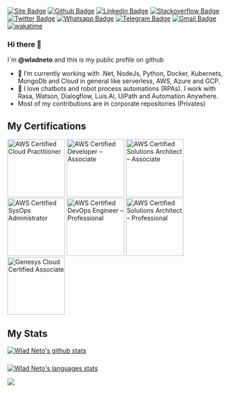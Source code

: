 [![Site Badge](https://img.shields.io/badge/-Site-blue?logo=Wordpress)](https://crudtec.com.br)
[![Github Badge](https://img.shields.io/badge/-Github-black?logo=Github&logoColor=white)](https://github.com/wladneto)
[![Linkedin Badge](https://img.shields.io/badge/-LinkedIn-blue?logo=Linkedin&logoColor=white)](https://www.linkedin.com/in/wladimirteixeiraneto/)
[![Stackoverflow Badge](https://img.shields.io/badge/-Stackoverflow-4CA143?logo=Stackoverflow&logoColor=white)](https://stackoverflow.com/users/5749712/wlad-neto)
[![Twitter Badge](https://img.shields.io/badge/-Twitter-1ca0f1?labelColor=1ca0f1&logo=twitter&logoColor=white)](https://twitter.com/wlad_neto)
[![Whatsapp Badge](https://img.shields.io/badge/-Whatsapp-4CA143?labelColor=4CA143&logo=whatsapp&logoColor=white)](https://api.whatsapp.com/send?phone=5534996659805&text=wlad!)
[![Telegram Badge](https://img.shields.io/badge/-Telegram-1ca0f1?labelColor=1ca0f1&logo=telegram&logoColor=white)](https://t.me/wlad_neto)
[![Gmail Badge](https://img.shields.io/badge/-Gmail-c14438?logo=Gmail&logoColor=white)](mailto:wladimirteixeiraneto@gmail.com)
[![wakatime](https://wakatime.com/badge/user/24e03414-0082-48c0-ba3e-e3af504d1bee.svg)](https://wakatime.com/@24e03414-0082-48c0-ba3e-e3af504d1bee)
### Hi there 👋

I´m **@wladneto** and this is my public profile on github

- 🔭 I’m currently working with .Net, NodeJs, Python, Docker, Kubernets, MongoDb and Cloud in general like serverless, AWS, Azure and GCP. 
- 🤖 I love chatbots and robot process automations (RPAs). I work with Rasa, Watson, Dialogflow, Luis.Ai, UiPath and Automation Anywhere. 
- Most of my contributions are in corporate repositories (Privates)

## My Certifications

<!--START_SECTION:badges-->
<a href="http://www.credly.com/badges/36f76a32-f1f9-4a0c-9a8f-23dd8f409d57" title="AWS Certified Cloud Practitioner"><img src="https://images.credly.com/size/130x130/images/00634f82-b07f-4bbd-a6bb-53de397fc3a6/image.png" alt="AWS Certified Cloud Practitioner" width="130" height="130"></a>
<a href="http://www.credly.com/badges/cd7a2a61-8859-4b26-9d0f-ba782850d042" title="AWS Certified Developer – Associate"><img src="https://images.credly.com/size/130x130/images/b9feab85-1a43-4f6c-99a5-631b88d5461b/image.png" alt="AWS Certified Developer – Associate" width="130" height="130"></a>
<a href="http://www.credly.com/badges/31d6d9e5-4ccd-424a-8525-96fedcfc37eb" title="AWS Certified Solutions Architect – Associate"><img src="https://images.credly.com/size/130x130/images/0e284c3f-5164-4b21-8660-0d84737941bc/image.png" alt="AWS Certified Solutions Architect – Associate" width="130" height="130"></a>
<a href="https://www.credly.com/badges/eb9265a4-0800-4678-a08f-fa9149da2950" title="AWS Certified SysOps Administrator"><img src="https://images.credly.com/size/130x130/images/f0d3fbb9-bfa7-4017-9989-7bde8eaf42b1/image.png" alt="AWS Certified SysOps Administrator" width="130" height="130"></a>
<a href="https://www.credly.com/badges/534bd079-c0f0-4313-bb25-f6233d58dfe2/public_url" title="AWS Certified DevOps Engineer – Professional"><img src="https://images.credly.com/size/130x130/images/bd31ef42-d460-493e-8503-39592aaf0458/image.png" alt="AWS Certified DevOps Engineer – Professional" width="130" height="130"></a>
<a href="https://www.credly.com/badges/2cc09e47-cc18-44be-928f-96d1140494eb" title="AWS Certified Solutions Architect – Professional"><img src="https://images.credly.com/size/130x130/images/2d84e428-9078-49b6-a804-13c15383d0de/image.png" alt="AWS Certified Solutions Architect – Professional" width="130" height="130"></a>
<a href="https://www.credly.com/badges/3b685c2c-4205-4685-9e7a-263dcf5e2123/public_url" title="Genesys Cloud Certified Associate"><img src="https://images.credly.com/size/130x130/images/f66f939b-4ac9-401f-a7b5-f20ac1a81a70/Genesys-Certified-Associate.png" alt="Genesys Cloud Certified Associate" width="130" height="130"></a>


<!--END_SECTION:badges-->

## My Stats
[![Wlad Neto's github stats](https://github-readme-stats.vercel.app/api?username=wladneto&count_private=true&include_all_commits=true&show_icons=true&theme=dracula)](https://github.com/wladneto)
###
[![Wlad Neto's languages stats](https://github-readme-stats.vercel.app/api/top-langs/?username=wladneto&count_private=true&hide=html,jupyter%20notebook&theme=dracula&show_icons=true)](https://github.com/wladneto)

<a href="https://wakatime.com"><img src="https://wakatime.com/share/@wladneto/50071305-9193-434e-98da-76ea71628888.png" /></a>

